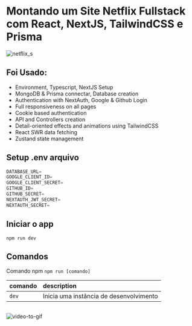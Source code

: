  
# Montando um Site Netflix Fullstack com React, NextJS, TailwindCSS e Prisma

![netflix_s](https://user-images.githubusercontent.com/88254614/226807565-1379a94f-ead4-4702-a79a-e381bfab612f.png)


## Foi Usado:

- Environment, Typescript, NextJS Setup
- MongoDB & Prisma connectar, Database creation
- Authentication with NextAuth, Google & Github Login
- Full responsiveness on all pages
- Cookie based authentication
- API and Controllers creation
- Detail-oriented effects and animations using TailwindCSS
- React SWR data fetching
- Zustand state management

## Setup .env arquivo

```js
DATABASE_URL=
GOOGLE_CLIENT_ID=
GOOGLE_CLIENT_SECRET=
GITHUB_ID=
GITHUB_SECRET=
NEXTAUTH_JWT_SECRET=
NEXTAUTH_SECRET=
```
 
## Iniciar o app

```shell or bash..
npm run dev
```

## Comandos 

Comando npm `npm run [comando]`

| comando         | description                              |
| :-------------- | :--------------------------------------- |
| `dev`           | Inicia uma instância de desenvolvimento  |

##

![video-to-gif](https://user-images.githubusercontent.com/88254614/226805657-dbad4c8a-bbce-40aa-a2b2-1d62acc98c9d.gif)
